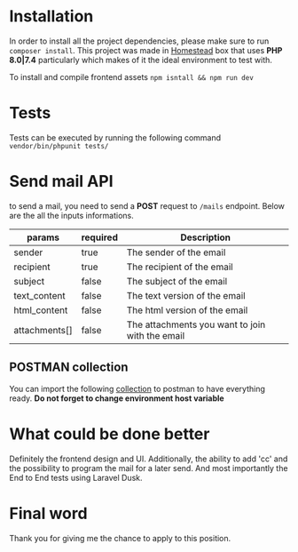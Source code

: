 # Installation

In order to install all the project dependencies, please make sure to run `composer install`.
This project was made in [Homestead](https://laravel.com/docs/8.x) box that uses **PHP 8.0|7.4** particularly which makes of it the ideal environment to test with.

To install and compile frontend assets `npm isntall && npm run dev`

# Tests

Tests can be executed by running the following command `vendor/bin/phpunit tests/`

# Send mail API

to send a mail, you need to send a **POST** request to `/mails` endpoint. Below are the all the inputs informations.

| params        | required    |   Description |
| -----------   | ----------- |--------------|
| sender        | true        |The sender of the email|
| recipient     | true        |The recipient of the email|
| subject       | false       |The subject of the email|
| text_content  | false       |The text version of the email|
| html_content  | false       |The html version of the email|
| attachments[] | false       |The attachments you want to join with the email|

## POSTMAN collection
You can import the following [collection](mailersend-postman-collection.json) to postman to have everything ready. 
**Do not forget to change environment host variable**


# What could be done better

Definitely the frontend design and UI. Additionally, the ability to add 'cc' and the possibility to program the mail for a later send.
And most importantly the End to End tests using Laravel Dusk.

# Final word
Thank you for giving me the chance to apply to this position.